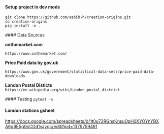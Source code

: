 #### Setup project in dev mode

```
git clone https://github.com/sabih-h/creation-origins.git
cd creation-origins
pip install -e .
```

#### Data Sources

**onthemarket.com**

`https://www.onthemarket.com/`


**Price Paid data by gov.uk**

`https://www.gov.uk/government/statistical-data-sets/price-paid-data-downloads`


**London Postal Disticts**
`https://en.wikipedia.org/wiki/London_postal_district`


#### Testing
`pytest -v`


#### London stations gsheet
https://docs.google.com/spreadsheets/d/1t0u72RGnsKnsuOpH0XYOYnYBXA6g6E5g0oCDd1yJygc/edit#gid=1379759481
